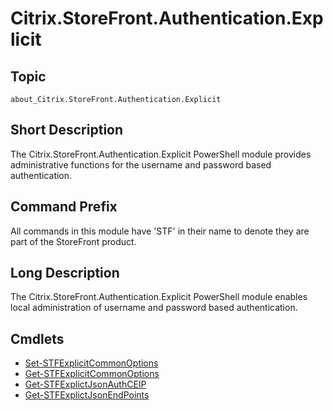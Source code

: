 ﻿# Citrix.StoreFront.Authentication.Explicit

## Topic

`about_Citrix.StoreFront.Authentication.Explicit`

## Short Description

The Citrix.StoreFront.Authentication.Explicit PowerShell module provides administrative functions for the username and password based authentication. 

## Command Prefix

All commands in this module have 'STF' in their name to denote they are part of the StoreFront product. 

## Long Description

The Citrix.StoreFront.Authentication.Explicit PowerShell module enables local administration of username and password based authentication. 

## Cmdlets

- [Set-STFExplicitCommonOptions](Set-STFExplicitCommonOptions.md)
- [Get-STFExplicitCommonOptions](Get-STFExplicitCommonOptions.md)
- [Get-STFExplictJsonAuthCEIP](Get-STFExplictJsonAuthCEIP.md)
- [Get-STFExplictJsonEndPoints](Get-STFExplictJsonEndPoints.md)